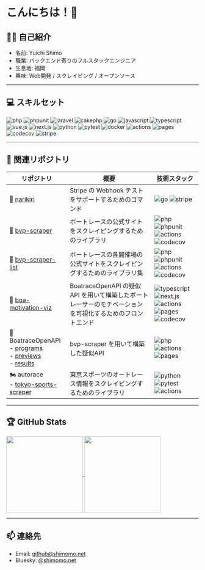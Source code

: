 # こんにちは！👋

## 🙋‍♂️ 自己紹介
- 名前: Yuichi Shimo
- 職業: バックエンド寄りのフルスタックエンジニア
- 生息地: 福岡
- 興味: Web開発 / スクレイピング / オープンソース

---

## 💻 スキルセット
![php](https://img.shields.io/badge/PHP-777BB4?style=for-the-badge&logo=php&logoColor=white)
![phpunit](https://img.shields.io/badge/PHPUnit-6C78AF?style=for-the-badge&logo=php&logoColor=white)
![laravel](https://img.shields.io/badge/Laravel-F55247?style=for-the-badge&logo=laravel&logoColor=white)
![cakephp](https://img.shields.io/badge/CakePHP-999999?style=for-the-badge&logo=cakephp&logoColor=white)
![go](https://img.shields.io/badge/Go-00ADD8?style=for-the-badge&logo=go&logoColor=white)
![javascript](https://img.shields.io/badge/JavaScript-F7DF1E?style=for-the-badge&logo=javascript&logoColor=black)
![typescript](https://img.shields.io/badge/TypeScript-3178C6?style=for-the-badge&logo=typescript&logoColor=white)
![vue.js](https://img.shields.io/badge/Vue.js-4FC08D?style=for-the-badge&logo=vue.js&logoColor=white)
![next.js](https://img.shields.io/badge/Next.js-000000?style=for-the-badge&logo=next.js&logoColor=white)
![python](https://img.shields.io/badge/Python-3776AB?style=for-the-badge&logo=python&logoColor=white)
![pytest](https://img.shields.io/badge/pytest-ffd43b?style=for-the-badge&logo=pytest&logoColor=black)
![docker](https://img.shields.io/badge/Docker-2496ED?style=for-the-badge&logo=docker&logoColor=white)
![actions](https://img.shields.io/badge/GitHub_Actions-2088FF?style=for-the-badge&logo=github-actions&logoColor=white)
![pages](https://img.shields.io/badge/GitHub_Pages-000000?style=for-the-badge&logo=github&logoColor=white)
![codecov](https://img.shields.io/badge/Codecov-F01F7A?style=for-the-badge&logo=codecov&logoColor=white)
![stripe](https://img.shields.io/badge/Stripe-635BFF?style=for-the-badge&logo=stripe&logoColor=white)

---

## 📂 関連リポジトリ
| リポジトリ | 概要 | 技術スタック |
|---|---|---|
| 🎨 [narikiri](https://github.com/shimomo/narikiri)<img width=150px> | Stripe の Webhook テストをサポートするためのコマンド | ![go](https://img.shields.io/badge/Go-00ADD8?style=for-the-badge&logo=go&logoColor=white) ![stripe](https://img.shields.io/badge/Stripe-635BFF?style=for-the-badge&logo=stripe&logoColor=white) |
| 🚤 [bvp-scraper](https://github.com/shimomo/bvp-scraper) | ボートレースの公式サイトをスクレイピングするためのライブラリ | ![php](https://img.shields.io/badge/PHP-777BB4?style=for-the-badge&logo=php&logoColor=white) ![phpunit](https://img.shields.io/badge/PHPUnit-6C78AF?style=for-the-badge&logo=php&logoColor=white) ![actions](https://img.shields.io/badge/GitHub_Actions-2088FF?style=for-the-badge&logo=github-actions&logoColor=white) ![codecov](https://img.shields.io/badge/Codecov-F01F7A?style=for-the-badge&logo=codecov&logoColor=white) |
| 🚤 [bvp-scraper-list](https://github.com/shimomo/bvp-scraper-list) | ボートレースの各開催場の公式サイトをスクレイピングするためのライブラリ集 | ![php](https://img.shields.io/badge/PHP-777BB4?style=for-the-badge&logo=php&logoColor=white) ![phpunit](https://img.shields.io/badge/PHPUnit-6C78AF?style=for-the-badge&logo=php&logoColor=white) ![actions](https://img.shields.io/badge/GitHub_Actions-2088FF?style=for-the-badge&logo=github-actions&logoColor=white) ![codecov](https://img.shields.io/badge/Codecov-F01F7A?style=for-the-badge&logo=codecov&logoColor=white) |
| 🚤 [boa-motivation-viz](https://github.com/shimomo/boa-motivation-viz) | BoatraceOpenAPI の疑似 API を用いて構築したボートレーサーのモチベーションを可視化するためのフロントエンド | ![typescript](https://img.shields.io/badge/TypeScript-3178C6?style=for-the-badge&logo=typescript&logoColor=white) ![next.js](https://img.shields.io/badge/Next.js-000000?style=for-the-badge&logo=next.js&logoColor=white) ![actions](https://img.shields.io/badge/GitHub_Actions-2088FF?style=for-the-badge&logo=github-actions&logoColor=white) ![pages](https://img.shields.io/badge/GitHub_Pages-000000?style=for-the-badge&logo=github&logoColor=white) ![codecov](https://img.shields.io/badge/Codecov-F01F7A?style=for-the-badge&logo=codecov&logoColor=white) |
| 🚤 BoatraceOpenAPI <br> - [programs](https://github.com/BoatraceOpenAPI/programs) <br> - [previews](https://github.com/BoatraceOpenAPI/previews) <br> - [results](https://github.com/BoatraceOpenAPI/results) | bvp-scraper を用いて構築した疑似API | ![php](https://img.shields.io/badge/PHP-777BB4?style=for-the-badge&logo=php&logoColor=white) ![actions](https://img.shields.io/badge/GitHub_Actions-2088FF?style=for-the-badge&logo=github-actions&logoColor=white) ![pages](https://img.shields.io/badge/GitHub_Pages-000000?style=for-the-badge&logo=github&logoColor=white) |
| 🏍 autorace <br> - [tokyo-sports-scraper](https://github.com/autorace/tokyo-sports-scraper) | 東京スポーツのオートレース情報をスクレイピングするためのライブラリ | ![python](https://img.shields.io/badge/Python-3776AB?style=for-the-badge&logo=python&logoColor=white) ![pytest](https://img.shields.io/badge/pytest-ffd43b?style=for-the-badge&logo=pytest&logoColor=black) ![actions](https://img.shields.io/badge/GitHub_Actions-2088FF?style=for-the-badge&logo=github-actions&logoColor=white) |

---

## 🏆 GitHub Stats
<a href="https://github.com/anuraghazra/github-readme-stats">
  <img height=200 align="center" src="https://github-readme-stats.vercel.app/api?username=shimomo&theme=radical">
</a>
<a href="https://github.com/anuraghazra/convoychat">
  <img height=200 align="center" src="https://github-readme-stats.vercel.app/api/top-langs?username=shimomo&theme=radical&layout=compact&langs_count=8&card_width=320">
</a>

---

## 📫 連絡先
- Email: github@shimomo.net
- Bluesky: [@shimomo.net](https://bsky.app/profile/shimomo.net)
